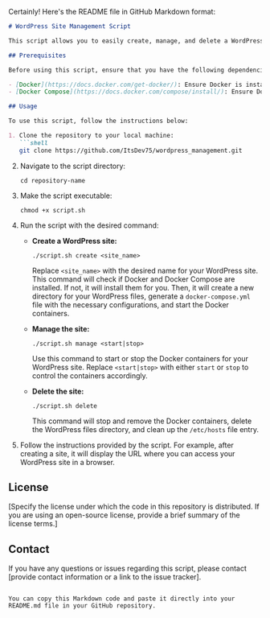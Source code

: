 Certainly! Here's the README file in GitHub Markdown format:

```markdown
# WordPress Site Management Script

This script allows you to easily create, manage, and delete a WordPress site using Docker and Docker Compose.

## Prerequisites

Before using this script, ensure that you have the following dependencies installed:

- [Docker](https://docs.docker.com/get-docker/): Ensure Docker is installed on your system.
- [Docker Compose](https://docs.docker.com/compose/install/): Ensure Docker Compose is installed on your system.

## Usage

To use this script, follow the instructions below:

1. Clone the repository to your local machine:
   ```shell
   git clone https://github.com/ItsDev75/wordpress_management.git
   ```

2. Navigate to the script directory:
   ```shell
   cd repository-name
   ```

3. Make the script executable:
   ```shell
   chmod +x script.sh
   ```

4. Run the script with the desired command:

   - **Create a WordPress site:**
     ```shell
     ./script.sh create <site_name>
     ```
     Replace `<site_name>` with the desired name for your WordPress site. This command will check if Docker and Docker Compose are installed. If not, it will install them for you. Then, it will create a new directory for your WordPress files, generate a `docker-compose.yml` file with the necessary configurations, and start the Docker containers.

   - **Manage the site:**
     ```shell
     ./script.sh manage <start|stop>
     ```
     Use this command to start or stop the Docker containers for your WordPress site. Replace `<start|stop>` with either `start` or `stop` to control the containers accordingly.

   - **Delete the site:**
     ```shell
     ./script.sh delete
     ```
     This command will stop and remove the Docker containers, delete the WordPress files directory, and clean up the `/etc/hosts` file entry.

5. Follow the instructions provided by the script. For example, after creating a site, it will display the URL where you can access your WordPress site in a browser.

## License

[Specify the license under which the code in this repository is distributed. If you are using an open-source license, provide a brief summary of the license terms.]

## Contact

If you have any questions or issues regarding this script, please contact [provide contact information or a link to the issue tracker].
```

You can copy this Markdown code and paste it directly into your README.md file in your GitHub repository.